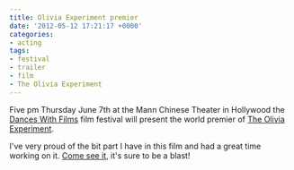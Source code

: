 ```yaml
---
title: Olivia Experiment premier
date: '2012-05-12 17:21:17 +0000'
categories:
- acting
tags:
- festival
- trailer
- film
- The Olivia Experiment
---
```


Five pm Thursday June 7th at the Mann Chinese Theater in Hollywood the [Dances
With Films](http://www.danceswithfilms.com/) film festival will present the
world premier of [The Olivia Experiment](http://www.theoliviaexperiment.com/).

I've very proud of the bit part I have in this film and had a great time working
on it. [Come see
it](http://www.danceswithfilms.com/slate_theoliviaexperiment.html), it's sure to
be a blast!
